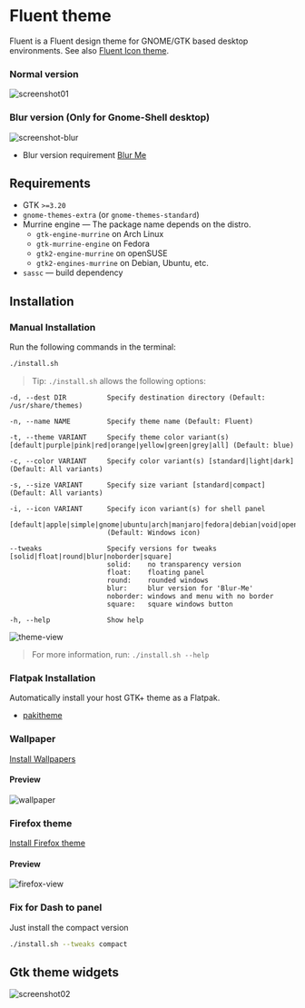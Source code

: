 # Fluent theme

Fluent is a Fluent design theme for GNOME/GTK based desktop environments. See also [Fluent Icon theme](https://github.com/vinceliuice/Fluent-icon-theme).

### Normal version
![screenshot01](https://github.com/vinceliuice/Fluent-gtk-theme/blob/Images/screenshot01.png?raw=true)

### Blur version (Only for Gnome-Shell desktop)
![screenshot-blur](https://github.com/vinceliuice/Fluent-gtk-theme/blob/Images/screenshot-blur.jpg?raw=true)

- Blur version requirement [Blur Me](https://extensions.gnome.org/extension/4236/blur-me/)

## Requirements

- GTK `>=3.20`
- `gnome-themes-extra` (or `gnome-themes-standard`)
- Murrine engine — The package name depends on the distro.
  - `gtk-engine-murrine` on Arch Linux
  - `gtk-murrine-engine` on Fedora
  - `gtk2-engine-murrine` on openSUSE
  - `gtk2-engines-murrine` on Debian, Ubuntu, etc.
- `sassc` — build dependency

## Installation

### Manual Installation

Run the following commands in the terminal:

```sh
./install.sh
```

> Tip: `./install.sh` allows the following options:

```
-d, --dest DIR          Specify destination directory (Default: /usr/share/themes)

-n, --name NAME         Specify theme name (Default: Fluent)

-t, --theme VARIANT     Specify theme color variant(s) [default|purple|pink|red|orange|yellow|green|grey|all] (Default: blue)

-c, --color VARIANT     Specify color variant(s) [standard|light|dark] (Default: All variants)

-s, --size VARIANT      Specify size variant [standard|compact] (Default: All variants)

-i, --icon VARIANT      Specify icon variant(s) for shell panel
                        [default|apple|simple|gnome|ubuntu|arch|manjaro|fedora|debian|void|opensuse|popos|mxlinux|zorin]
                        (Default: Windows icon)

--tweaks                Specify versions for tweaks [solid|float|round|blur|noborder|square]
                        solid:    no transparency version
                        float:    floating panel
                        round:    rounded windows
                        blur:     blur version for 'Blur-Me'
                        noborder: windows and menu with no border
                        square:   square windows button

-h, --help              Show help
```

![theme-view](https://github.com/vinceliuice/Fluent-gtk-theme/blob/Images/theme-view.png?raw=true)

> For more information, run: `./install.sh --help`

### Flatpak Installation

Automatically install your host GTK+ theme as a Flatpak.

- [pakitheme](https://github.com/refi64/pakitheme)

### Wallpaper
[Install Wallpapers](https://github.com/vinceliuice/Fluent-gtk-theme/tree/Wallpaper)

#### Preview
![wallpaper](https://github.com/vinceliuice/Fluent-gtk-theme/blob/Images/wallpaper-view.png?raw=true)

### Firefox theme
[Install Firefox theme](src/firefox)

#### Preview
![firefox-view](https://github.com/vinceliuice/Fluent-gtk-theme/blob/Images/firefox-view.png?raw=true)

### Fix for Dash to panel

Just install the compact version

```sh
./install.sh --tweaks compact
```

## Gtk theme widgets
![screenshot02](https://github.com/vinceliuice/Fluent-gtk-theme/blob/Images/screenshot02.png?raw=true)
